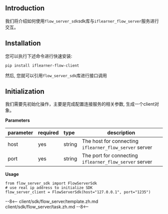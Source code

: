 ## Introduction

我们将介绍如何使用`flow_server_sdk`sdk库与`iflearner_flow_server`服务进行交互。

## Installation
您可以执行下述命令进行快速安装:
```shell
pip install iflearner-flow-client
```
然后, 您就可以引用`flow_server_sdk`库进行接口调用

## Initialization

我们需要先初始化操作，主要是完成配置连接服务的相关参数, 生成一个client对象。

**Parameters**

| parameter |required | type | description |
| :-------------- | :--- | :----- | ------------------------------------------------------------- |
| host | yes | string | The host for connecting `iflearner_flow_server` server |
| port| yes | string | The port for connecting `iflearner_flow_server` server |

**Usage**
```shell
from flow_server_sdk import FlowServerSdk
# use real ip address to initialize SDK
flow_server_client = FlowServerSdk(host="127.0.0.1", port="1235")
```

--8<--
client/sdk/flow_server/template.zh.md
client/sdk/flow_server/task.zh.md
--8<--